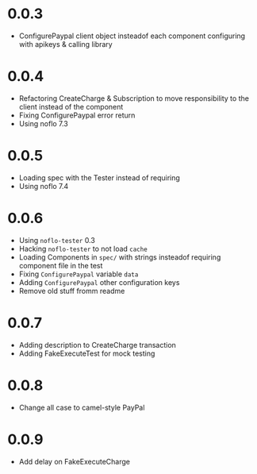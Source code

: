 # 0.0.3
* ConfigurePaypal client object insteadof each component configuring with apikeys & calling library

# 0.0.4
* Refactoring CreateCharge & Subscription to move responsibility to the client instead of the component
* Fixing ConfigurePaypal error return
* Using noflo 7.3

# 0.0.5
* Loading spec with the Tester instead of requiring
* Using noflo 7.4

# 0.0.6
* Using `noflo-tester` 0.3
* Hacking `noflo-tester` to not load `cache`
* Loading Components in `spec/` with strings insteadof requiring component file in the test
* Fixing `ConfigurePaypal` variable `data`
* Adding `ConfigurePaypal` other configuration keys
* Remove old stuff fromm readme

# 0.0.7
* Adding description to CreateCharge transaction
* Adding FakeExecuteTest for mock testing

# 0.0.8
* Change all case to camel-style PayPal

# 0.0.9
* Add delay on FakeExecuteCharge
